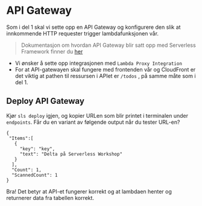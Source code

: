 # API Gateway

Som i del 1 skal vi sette opp en API Gateway og konfigurere den slik at innkommende HTTP requester trigger lambdafunksjonen vår.

>Dokumentasjon om hvordan API Gateway blir satt opp med Serverless Framework finner du [her](https://serverless.com/framework/docs/providers/aws/events/apigateway/)

- Vi ønsker å sette opp integrasjonen med `Lambda Proxy Integration`
- For at API-gatewayen skal fungere med frontenden vår og CloudFront er det viktig at pathen til ressursen i APIet er `/todos` , på samme måte som i del 1.

## Deploy API Gateway
Kjør `sls deploy` igjen, og kopier URLen som blir printet i terminalen under `endpoints`. Får du en variant av følgende output når du tester URL-en?

```
{
 "Items":[
   {
     "key": "key",
     "text": "Delta på Serverless Workshop"
   }
  ],
  "Count": 1,
  "ScannedCount": 1
}
```

Bra! Det betyr at API-et fungerer korrekt og at lambdaen henter og returnerer data fra tabellen korrekt.
